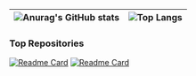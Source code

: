 

| ![Anurag's GitHub stats](https://github-readme-stats.vercel.app/api?username=byBenPuls) |  ![Top Langs](https://github-readme-stats.vercel.app/api/top-langs/?username=byBenPuls&layout=compact)    |
| :-----: | :---: |

### Top Repositories

[![Readme Card](https://github-readme-stats.vercel.app/api/pin/?username=byBenPuls&repo=discord-funbot)](https://github.com/byBenPuls/discord-funbot)
[![Readme Card](https://github-readme-stats.vercel.app/api/pin/?username=byBenPuls&repo=node-getcolor)](https://github.com/byBenPuls/node-getcolor)
